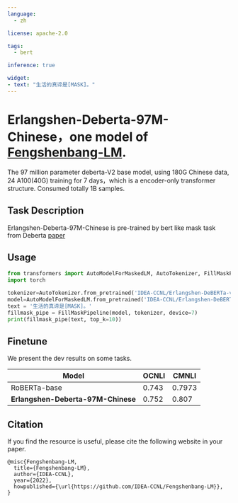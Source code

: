 ```yaml
---
language: 
  - zh

license: apache-2.0

tags:
  - bert

inference: true

widget:
- text: "生活的真谛是[MASK]。"
---
```

# Erlangshen-Deberta-97M-Chinese，one model of [Fengshenbang-LM](https://github.com/IDEA-CCNL/Fengshenbang-LM).
The 97 million parameter deberta-V2 base model, using 180G Chinese data, 24 A100(40G) training for 7 days，which is a encoder-only transformer structure. Consumed totally 1B samples.


## Task Description

Erlangshen-Deberta-97M-Chinese is pre-trained by bert like mask task from Deberta [paper](https://readpaper.com/paper/3033187248)


## Usage
```python
from transformers import AutoModelForMaskedLM, AutoTokenizer, FillMaskPipeline
import torch

tokenizer=AutoTokenizer.from_pretrained('IDEA-CCNL/Erlangshen-DeBERTa-v2-97M-Chinese', use_fast=False)
model=AutoModelForMaskedLM.from_pretrained('IDEA-CCNL/Erlangshen-DeBERTa-v2-97M-Chinese')
text = '生活的真谛是[MASK]。'
fillmask_pipe = FillMaskPipeline(model, tokenizer, device=7)
print(fillmask_pipe(text, top_k=10))
```

## Finetune

We present the dev results on some tasks.

| Model                              | OCNLI | CMNLI  |
| ---------------------------------- | ----- | ------ |
| RoBERTa-base                       | 0.743 | 0.7973 |
| **Erlangshen-Deberta-97M-Chinese** | 0.752 | 0.807  |

## Citation
If you find the resource is useful, please cite the following website in your paper.
```
@misc{Fengshenbang-LM,
  title={Fengshenbang-LM},
  author={IDEA-CCNL},
  year={2022},
  howpublished={\url{https://github.com/IDEA-CCNL/Fengshenbang-LM}},
}
```